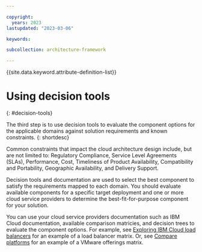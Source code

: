 ```yaml
---

copyright:
  years: 2023
lastupdated: "2023-03-06"

keywords:

subcollection: architecture-framework

---
```


{{site.data.keyword.attribute-definition-list}}


# Using decision tools
{: #decision-tools}

The third step is to use decision tools to evaluate the component options for the applicable domains against solution requirements and known constraints.
{: shortdesc}

Common constraints that impact the cloud architecture design include, but are not limited to: Regulatory Compliance, Service Level Agreements (SLAs), Performance, Cost, Timeliness of Product Availability, Compatibility and Portability, Geographic Availability, and Delivery Support.

Decision tools and documentation are used to select the best component to satisfy the requirements mapped to each domain. You should evaluate available components for a specific target deployment and one or more cloud service providers to determine the best-fit-for-purpose component for your solution.

You can use your cloud service providers documentation such as IBM Cloud documentation, available comparison matricies, and decision trees to evaluate the component options. For example, see [Exploring IBM Cloud load balancers](/docs/loadbalancer-service?topic=loadbalancer-service-explore) for an example of a load balancer matrix. Or, see [Compare platforms](https://cloud.ibm.com/vmware/compare_offerings) for an example of a VMware offerings matrix.
